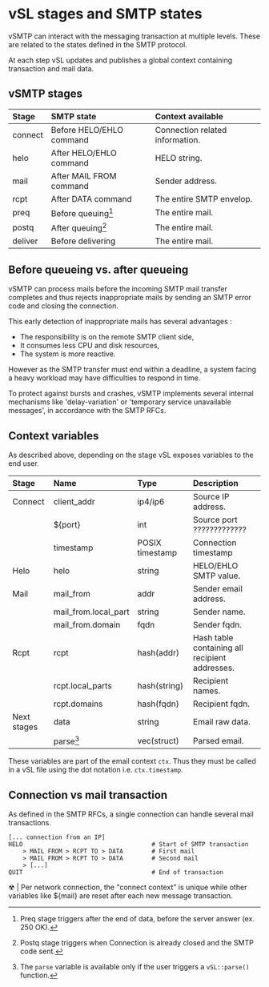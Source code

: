 # vSL stages and SMTP states

vSMTP can interact with the messaging transaction at multiple levels. These are related to the states defined in the SMTP protocol.

At each step vSL updates and publishes a global context containing transaction and mail data.

## vSMTP stages

| Stage | SMTP state | Context available
| :--- | :--- | :---
| connect | Before HELO/EHLO command | Connection related information.
| helo | After HELO/EHLO command | HELO string.
| mail | After MAIL FROM command | Sender address.
| rcpt | After DATA command | The entire SMTP envelop.
| preq | Before queuing[^preq]  | The entire mail.
| postq | After queuing[^postq]  | The entire mail.
| deliver | Before delivering | The entire mail.

[^preq]: Preq stage triggers after the end of data, before the server answer (ex. 250 OK).

[^postq]: Postq stage triggers when Connection is already closed and the SMTP code sent.

## Before queueing vs. after queueing

vSMTP can process mails before the incoming SMTP mail transfer completes and thus rejects inappropriate mails by sending an SMTP error code and closing the connection.

This early detection of inappropriate mails has several advantages :

- The responsibility is on the remote SMTP client side,
- It consumes less CPU and disk resources,
- The system is more reactive.

However as the SMTP transfer must end within a deadline, a system facing a heavy workload may have difficulties to respond in time.

To protect against bursts and crashes, vSMTP implements several internal mechanisms like 'delay-variation' or 'temporary service unavailable messages', in accordance with the SMTP RFCs.

## Context variables

As described above, depending on the stage vSL exposes variables to the end user.

| Stage | Name | Type | Description
| :--- | :--- | :--- | :---
| Connect | client_addr | ip4/ip6 | Source IP address.
| | ${port} | int | Source port ?????????????
| | timestamp | POSIX timestamp | Connection timestamp
| Helo | helo | string | HELO/EHLO SMTP value.
| Mail | mail_from | addr | Sender email address.
| | mail_from.local_part | string | Sender name.
| | mail_from.domain | fqdn | Sender fqdn.
| Rcpt | rcpt | hash(addr) | Hash table containing all recipient addresses.
| | rcpt.local_parts | hash(string) | Recipient names.
| | rcpt.domains | hash(fqdn) | Recipient fqdn.
| Next stages |  data | string | Email raw data.
|  | parse[^parse] | vec(struct) | Parsed email.

[^parse]: The `parse` variable is available only if the user triggers a `vSL::parse()` function.

These variables are part of the email context `ctx`. Thus they must be called in a vSL file using the dot notation i.e. `ctx.timestamp`.

## Connection vs mail transaction

As defined in the SMTP RFCs, a single connection can handle several mail transactions.

```shell
[... connection from an IP]
HELO                                    # Start of SMTP transaction 
    > MAIL FROM > RCPT TO > DATA        # First mail 
    > MAIL FROM > RCPT TO > DATA        # Second mail
    > [...]
QUIT                                    # End of transaction
```

&#9762; | Per network connection, the "connect context" is unique while other variables like ${mail} are reset after each new message transaction.
